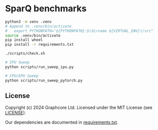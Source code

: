 # SparQ benchmarks

```sh
python3 -m venv .venv
# Append to .venv/bin/activate
#   export PYTHONPATH="${PYTHONPATH}:$(dirname ${VIRTUAL_ENV})/src"
source .venv/bin/activate
pip install wheel
pip install -r requirements.txt

./scripts/check.sh

# IPU Sweep
python scripts/run_sweep_ipu.py

# CPU/GPU Sweep
python scripts/run_sweep_pytorch.py
```

## License

Copyright (c) 2024 Graphcore Ltd. Licensed under the MIT License (see [LICENSE](LICENSE)).

Our dependencies are documented in [requirements.txt](requirements.txt).
